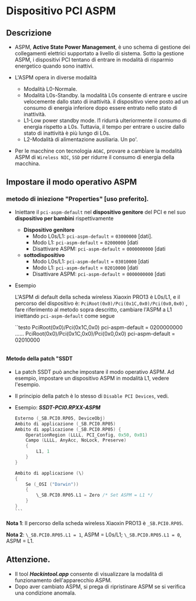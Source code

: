# Dispositivo PCI ASPM

## Descrizione

- ASPM, **Active State Power Management**, è uno schema di gestione dei collegamenti elettrici supportato a livello di sistema. Sotto la gestione ASPM, i dispositivi PCI tentano di entrare in modalità di risparmio energetico quando sono inattivi.

- L'ASPM opera in diverse modalità
  - Modalità L0-Normale.
  - Modalità L0s-Standby. la modalità L0s consente di entrare e uscire velocemente dallo stato di inattività. il dispositivo viene posto ad un consumo di energia inferiore dopo essere entrato nello stato di inattività.
  - L1-Low power standby mode. l1 ridurrà ulteriormente il consumo di energia rispetto a L0s. Tuttavia, il tempo per entrare o uscire dallo stato di inattività è più lungo di L0s.
  - L2-Modalità di alimentazione ausiliaria. Un po'.

- Per le macchine con tecnologia `AOAC`, provare a cambiare la modalità ASPM di `Wireless NIC`, `SSD` per ridurre il consumo di energia della macchina.

## Impostare il modo operativo ASPM

### metodo di iniezione "Properties" [**uso preferito**].

- Iniettare il `pci-aspm-default` nel **dispositivo genitore** del PCI e nel suo **dispositivo per bambini** rispettivamente

  - **Dispositivo genitore**
    - Modo L0s/L1: `pci-aspm-default` = `03000000` [dati].
    - Modo L1: `pci-aspm-default` = `02000000` [dati
    - Disattivare ASPM: `pci-aspm-default` = `0000000000` [dati
  - **sottodispositivo**
    - Modo L0s/L1: `pci-aspm-default` = `03010000` [dati
    - Modo L1: `pci-aspm-default` = `02010000` [dati
    - Disattivare ASPM: `pci-aspm-default` = `0000000000` [dati

- Esempio

  L'ASPM di default della scheda wireless Xiaoxin PRO13 è L0s/L1, e il percorso del dispositivo è: `PciRoot(0x0)/Pci(0x1C,0x0)/Pci(0x0,0x0)` , fare riferimento al metodo sopra descritto, cambiare l'ASPM a L1 iniettando `pci-aspm-default` come segue
  
  ``testo
  PciRoot(0x0)/Pci(0x1C,0x0)
  pci-aspm-default = 0200000000
  ......
  PciRoot(0x0)/Pci(0x1C,0x0)/Pci(0x0,0x0)
  pci-aspm-default = 02010000
  ```

#### Metodo della patch "SSDT

- La patch SSDT può anche impostare il modo operativo ASPM. Ad esempio, impostare un dispositivo ASPM in modalità L1, vedere l'esempio.

- Il principio della patch è lo stesso di ``Disable PCI Devices``, vedi.

- Esempio: ***SSDT-PCI0.RPXX-ASPM***

  ````Swift
  Esterno (_SB.PCI0.RP05, DeviceObj)
  Ambito di applicazione (_SB.PCI0.RP05)
  Ambito di applicazione (_SB.PCI0.RP05) {
      OperationRegion (LLLL, PCI_Config, 0x50, 0x01)
      Campo (LLLL, AnyAcc, NoLock, Preserve)
      {
          L1, 1
      }
  }
  
  Ambito di applicazione (\)
  {
      Se (_OSI ("Darwin"))
      {
          \_SB.PCI0.RP05.L1 = Zero /* Set ASPM = L1 */
      }
  }
  ```

**Nota 1**: Il percorso della scheda wireless Xiaoxin PRO13 è `_SB.PCI0.RP05`.

**Nota 2**: `\_SB.PCI0.RP05.L1 = 1`, ASPM = L0s/L1; `\_SB.PCI0.RP05.L1 = 0`, ASPM = L1.

## Attenzione.

- Il tool ***Hackintool.app*** consente di visualizzare la modalità di funzionamento dell'apparecchio ASPM.
- Dopo aver cambiato ASPM, si prega di ripristinare ASPM se si verifica una condizione anomala.
